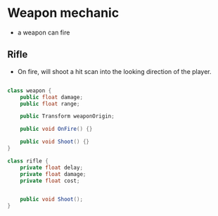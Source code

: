 # Weapon mechanic

- a weapon can fire

## Rifle

- On fire, will shoot a hit scan into the looking direction of the player.

```C#

class weapon {
    public float damage;
    public float range;

    public Transform weaponOrigin;

    public void OnFire() {}

    public void Shoot() {}
}

class rifle {
    private float delay;
    private float damage;
    private float cost;


    public void Shoot();
}

```